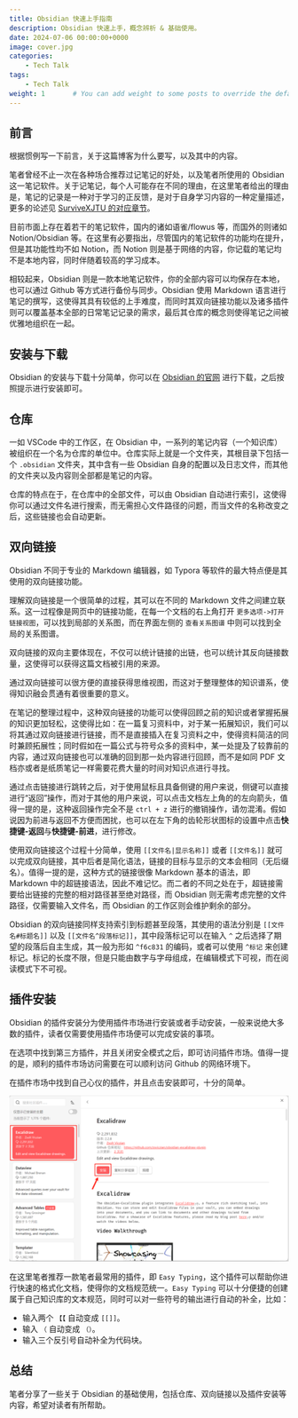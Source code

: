 ```yaml
---
title: Obsidian 快速上手指南
description: Obsidian 快速上手，概念辨析 & 基础使用。
date: 2024-07-06 00:00:00+0000
image: cover.jpg
categories:
    - Tech Talk
tags:
    - Tech Talk
weight: 1       # You can add weight to some posts to override the default sorting (date descending)
---
```


## 前言

根据惯例写一下前言，关于这篇博客为什么要写，以及其中的内容。

笔者曾经不止一次在各种场合推荐过记笔记的好处，以及笔者所使用的 Obsidian 这一笔记软件。关于记笔记，每个人可能存在不同的理由，在这里笔者给出的理由是，笔记的记录是一种对于学习的正反馈，是对于自身学习内容的一种定量描述，更多的论述见 [SurviveXJTU 的对应章节](https://survivexjtu.github.io/%E7%A0%94%E5%AD%A6%E7%AF%87/%E8%AE%B0%E7%AC%94%E8%AE%B0%E6%98%AF%E4%B8%80%E7%A7%8D%E6%AD%A3%E5%8F%8D%E9%A6%88.html)。

目前市面上存在着若干的笔记软件，国内的诸如语雀/flowus 等，而国外的则诸如 Notion/Obsidian 等。在这里有必要指出，尽管国内的笔记软件的功能均在提升，但是其功能性均不如 Notion，而 Notion 则是基于网络的内容，你记载的笔记均不是本地内容，同时伴随着较高的学习成本。

相较起来，Obsidian 则是一款本地笔记软件，你的全部内容可以均保存在本地，也可以通过 Github 等方式进行备份与同步。Obsidian 使用 Markdown 语言进行笔记的撰写，这使得其具有较低的上手难度，而同时其双向链接功能以及诸多插件则可以覆盖基本全部的日常笔记记录的需求，最后其仓库的概念则使得笔记之间被优雅地组织在一起。

## 安装与下载

Obsidian 的安装与下载十分简单，你可以在 [Obsidian 的官网](https://obsidian.md/) 进行下载，之后按照提示进行安装即可。

## 仓库

一如 VSCode 中的工作区，在 Obsidian 中，一系列的笔记内容（一个知识库）被组织在一个名为仓库的单位中。仓库实际上就是一个文件夹，其根目录下包括一个 `.obsidian` 文件夹，其中含有一些 Obsidian 自身的配置以及日志文件，而其他的文件夹以及内容则全部都是笔记的内容。

仓库的特点在于，在仓库中的全部文件，可以由 Obsidian 自动进行索引，这使得你可以通过文件名进行搜索，而无需担心文件路径的问题，而当文件的名称改变之后，这些链接也会自动更新。

## 双向链接

Obsidian 不同于专业的 Markdown 编辑器，如 Typora 等软件的最大特点便是其使用的双向链接功能。

理解双向链接是一个很简单的过程，其可以在不同的 Markdown 文件之间建立联系。这一过程像是网页中的链接功能，在每一个文档的右上角打开 `更多选项->打开链接视图`，可以找到局部的关系图，而在界面左侧的 `查看关系图谱` 中则可以找到全局的关系图谱。

双向链接的双向主要体现在，不仅可以统计链接的出链，也可以统计其反向链接数量，这使得可以获得这篇文档被引用的来源。

通过双向链接可以很方便的直接获得思维视图，而这对于整理整体的知识谱系，使得知识融会贯通有着很重要的意义。

在笔记的整理过程中，这种双向链接的功能可以使得回顾之前的知识或者掌握拓展的知识更加轻松，这使得比如：在一篇复习资料中，对于某一拓展知识，我们可以将其通过双向链接进行链接，而不是直接插入在复习资料之中，使得资料简洁的同时兼顾拓展性；同时假如在一篇公式与符号众多的资料中，某一处提及了较靠前的内容，通过双向链接也可以准确的回到那一处内容进行回顾，而不是如同 PDF 文档亦或者是纸质笔记一样需要花费大量的时间对知识点进行寻找。

通过点击链接进行跳转之后，对于使用鼠标且具备侧键的用户来说，侧键可以直接进行“返回”操作，而对于其他的用户来说，可以点击文档左上角的的左向箭头，值得一提的是，这种返回操作完全不是 `ctrl + z` 进行的撤销操作，请勿混淆。假如说因为前进与返回不方便而困扰，也可以在左下角的齿轮形状图标的设置中点击**快捷键-返回**与**快捷键-前进**，进行修改。

使用双向链接这个过程十分简单，使用 `[[文件名|显示名称]]` 或者 `[[文件名]]` 就可以完成双向链接，其中后者是简化语法，链接的目标与显示的文本会相同（无后缀名）。值得一提的是，这种方式的链接很像 Markdown 基本的语法，即 Markdown 中的超链接语法，因此不难记忆。而二者的不同之处在于，超链接需要给出链接的完整的相对路径甚至绝对路径，而 Obsidian 则无需考虑完整的文件路径，仅需要输入文件名，而 Obsidian 的工作区则会维护剩余的部分。

Obsidian 的双向链接同样支持索引到标题甚至段落，其使用的语法分别是 `[[文件名#标题名]]` 以及 `[[文件名^段落标记]]`，其中段落标记可以在输入 `^` 之后选择了期望的段落后自主生成，其一般为形如 `^f6c831` 的编码，或者可以使用 `^标记` 来创建标记。标记的长度不限，但是只能由数字与字母组成，在编辑模式下可视，而在阅读模式下不可视。

## 插件安装

Obsidian 的插件安装分为使用插件市场进行安装或者手动安装，一般来说绝大多数的插件，读者仅需要使用插件市场便可以完成安装的事项。

在选项中找到第三方插件，并且关闭安全模式之后，即可访问插件市场。值得一提的是，顺利的插件市场访问需要在可以顺利访问 Github 的网络环境下。

在插件市场中找到自己心仪的插件，并且点击安装即可，十分的简单。

![alt text](image.png)

在这里笔者推荐一款笔者最常用的插件，即 `Easy Typing`，这个插件可以帮助你进行快速的格式化文档，使得你的文档规范统一。`Easy Typing` 可以十分便捷的创建属于自己知识库的文本规范，同时可以对一些符号的输出进行自动的补全，比如：

- 输入两个 `【【` 自动变成 `[[]]`。
- 输入 `（` 自动变成 `（）`。
- 输入三个反引号自动补全为代码块。

## 总结

笔者分享了一些关于 Obsidian 的基础使用，包括仓库、双向链接以及插件安装等内容，希望对读者有所帮助。